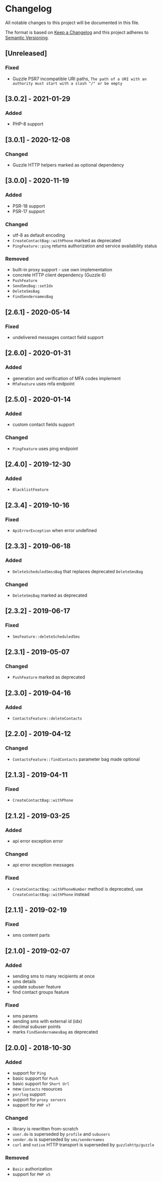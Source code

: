 # Changelog
All notable changes to this project will be documented in this file.

The format is based on [Keep a Changelog](http://keepachangelog.com/en/1.0.0/) and this project adheres to [Semantic Versioning](http://semver.org/spec/v2.0.0.html).

## [Unreleased]
### Fixed
- Guzzle PSR7 incompatible URI paths, `The path of a URI with an authority must start with a slash "/" or be empty`

## [3.0.2] - 2021-01-29
### Added
- PHP-8 support

## [3.0.1] - 2020-12-08
### Changed
- Guzzle HTTP helpers marked as optional dependency

## [3.0.0] - 2020-11-19
### Added
- PSR-18 support
- PSR-17 support

### Changed
- utf-8 as default encoding
- `CreateContactBag::withPhone` marked as deprecated
- `PingFeature::ping` returns authorization and service availability status

### Removed
- built-in proxy support - use own implementation
- concrete HTTP client dependency (Guzzle 6)
- `PushFeature`
- `SendSmsBag::setIdx`
- `DeleteSmsBag`
- `FindSendernamesBag`

## [2.6.1] - 2020-05-14
### Fixed
- undelivered messages contact field support

## [2.6.0] - 2020-01-31
### Added
- generation and verification of MFA codes implement
- `MfaFeature` uses mfa endpoint

## [2.5.0] - 2020-01-14
### Added
- custom contact fields support
### Changed
- `PingFeature` uses ping endpoint

## [2.4.0] - 2019-12-30
### Added
- `BlacklistFeature`

## [2.3.4] - 2019-10-16
### Fixed
- `ApiErrorException` when error undefined

## [2.3.3] - 2019-06-18
### Added
- `DeleteScheduledSmssBag` that replaces deprecated `DeleteSmsBag`

### Changed
- `DeleteSmsBag` marked as deprecated

## [2.3.2] - 2019-06-17
### Fixed
- `SmsFeature::deleteScheduledSms`

## [2.3.1] - 2019-05-07
### Changed
- `PushFeature` marked as deprecated

## [2.3.0] - 2019-04-16
### Added
- `ContactsFeature::deleteContacts`

## [2.2.0] - 2019-04-12
### Changed
- `ContactsFeature::findContacts` parameter bag made optional

## [2.1.3] - 2019-04-11
### Fixed
- `CreateContactBag::withPhone`

## [2.1.2] - 2019-03-25
### Added
- api error exception error
### Changed
- api error exception messages
### Fixed
- `CreateContactBag::withPhoneNumber` method is deprecated, use `CreateContactBag::withPhone` instead

## [2.1.1] - 2019-02-19
### Fixed
- sms content parts

## [2.1.0] - 2019-02-07
### Added
- sending sms to many recipients at once
- sms details
- update subuser feature
- find contact groups feature
### Fixed
- sms params
- sending sms with external id (idx)
- decimal subuser points
- marks `FindSendernamesBag` as deprecated

## [2.0.0] - 2018-10-30
### Added
- support for `Ping`
- basic support for `Push`
- basic support for `Short Url`
- new `Contacts` resources
- `psr/log` support
- support for `proxy servers`
- support for `PHP v7`
### Changed
- library is rewritten from-scratch
- `user.do` is superseded by `profile` and `subusers`
- `sender.do` is superseded by `sms/sendernames`
- `curl` and `native` HTTP transport is superseded by `guzzlehttp/guzzle`
### Removed
- `Basic` authorization
- support for `PHP v5`
